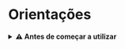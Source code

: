 # Orientações
<details>
  <summary><strong>⚠ Antes de começar a utilizar</strong></summary><br />

  1. Clone o repositório

  - Use o comando: `git clone git@github.com:dudusass/Python_django.git`
  - Entre na pasta do repositório que você acabou de clonar:
    - `cd python_django`

  2. Crie o ambiente virtual para o projeto

  - `python3 -m venv .venv && source .venv/bin/activate`
  
  3. Instale as dependências

  - `python3 -m pip install -r dev-requirements.txt`

  4. Utilize o multi-task
